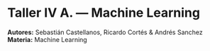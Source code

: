# Taller IV A. — Machine Learning  
**Autores:** Sebastián Castellanos, Ricardo Cortés & Andrés Sanchez   
**Materia:** Machine Learning
